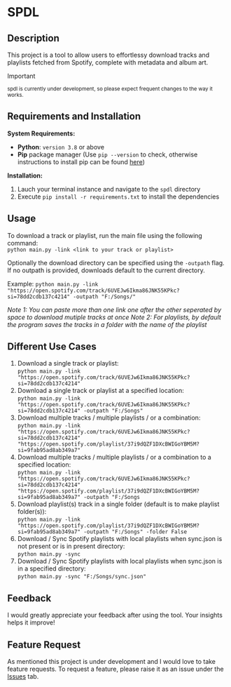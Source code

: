 # SPDL


## Description

This project is a tool to allow users to effortlessy download tracks and playlists fetched from Spotify, complete with metadata and album art.

> [!IMPORTANT]
>
> <sub>spdl is currently under development, so please expect frequent changes to the way it works.</sub>


## Requirements and Installation
**System Requirements:**

* **Python**: `version 3.8` or above
* **Pip** package manager (Use `pip --version` to check, otherwise instructions to install pip can be found [here](https://pip.pypa.io/en/stable/installation/))

**Installation:**
1. Lauch your terminal instance and navigate to the `spdl` directory
2. Execute `pip install -r requirements.txt` to install the dependencies

## Usage
To download a track or playlist, run the main file using the following command:\
    `python main.py -link <link to your track or playlist>`

Optionally the download directory can be specified using the `-outpath` flag. If no outpath is provided, downloads default to the current directory.

Example: `python main.py -link "https://open.spotify.com/track/6UVEJw6Ikma86JNK55KPkc?si=78dd2cdb137c4214" -outpath "F:/Songs/"`

_Note 1: You can paste more than one link one after the other seperated by space to download mutiple tracks at once_
_Note 2: For playlists, by default the program saves the tracks in a folder with the name of the playlist_

## Different Use Cases
1. Download a single track or playlist:\
   `python main.py -link "https://open.spotify.com/track/6UVEJw6Ikma86JNK55KPkc?si=78dd2cdb137c4214"`
2. Download a single track or playlist at a specified location:\
   `python main.py -link "https://open.spotify.com/track/6UVEJw6Ikma86JNK55KPkc?si=78dd2cdb137c4214" -outpath "F:/Songs"`
3. Download multiple  tracks / multiple playlists / or a combination:\
   `python main.py -link "https://open.spotify.com/track/6UVEJw6Ikma86JNK55KPkc?si=78dd2cdb137c4214" "https://open.spotify.com/playlist/37i9dQZF1DXcBWIGoYBM5M?si=9fab95ad8ab349a7"`
4. Download multiple  tracks / multiple playlists / or a combination to a specified location:\
   `python main.py -link "https://open.spotify.com/track/6UVEJw6Ikma86JNK55KPkc?si=78dd2cdb137c4214" "https://open.spotify.com/playlist/37i9dQZF1DXcBWIGoYBM5M?si=9fab95ad8ab349a7" -outpath "F:/Songs`
5. Download playlist(s) track in a single folder (default is to make playlist folder(s)):\
   `python main.py -link "https://open.spotify.com/playlist/37i9dQZF1DXcBWIGoYBM5M?si=9fab95ad8ab349a7" -outpath "F:/Songs" -folder False`
6. Download / Sync Spotify playlists with local playlists when sync.json is not present or is in present directory:\
   `python main.py -sync`
7. Download / Sync Spotify playlists with local playlists when sync.json is in a specified directory:\
   `python main.py -sync "F:/Songs/sync.json"`


## Feedback
I would greatly appreciate your feedback after using the tool. Your insights helps it improve!

## Feature Request
As mentioned this project is under development and I would love to take feature requests. To request a feature, please raise it as an issue under the [Issues](https://github.com/pranjalagg/spdl/issues) tab.

